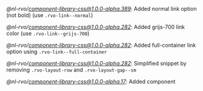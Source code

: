 *@nl-rvo/component-library-css@1.0.0-alpha.389*:
Added normal link option (not bold) (use `.rvo-link--normal`)

*@nl-rvo/component-library-css@1.0.0-alpha.282*:
Added grijs-700 link color (use `.rvo-link--grijs-700`)

*@nl-rvo/component-library-css@1.0.0-alpha.282*:
Added full-container link option using `.rvo-link--full-container`

*@nl-rvo/component-library-css@1.0.0-alpha.282*:
Simplified snippet by removing `.rvo-layout-row` and `.rvo-layout-gap--sm`

*@nl-rvo/component-library-css@1.0.0-alpha.17*:
Added component

